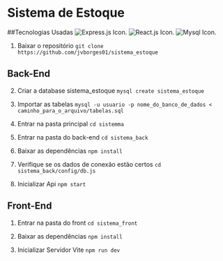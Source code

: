 # Sistema de Estoque

##Tecnologias Usadas
![Express.js Icon.](https://img.icons8.com/?size=100&id=kg46nzoJrmTR&format=png&color=000000)
![React.js Icon.](https://img.icons8.com/?size=100&id=122637&format=png&color=000000)
![Mysql Icon.](https://img.icons8.com/?size=100&id=39858&format=png&color=000000)
1. Baixar o repositório
`git clone https://github.com/jvborges01/sistema_estoque`

## Back-End

2. Criar a database sistema_estoque
`mysql create sistema_estoque`

3. Importar as tabelas
`mysql -u usuario -p nome_do_banco_de_dados < caminho_para_o_arquivo/tabelas.sql`

3. Entrar na pasta principal
`cd sistemma`

4. Entrar na pasta do back-end
`cd sistema_back`

5. Baixar as dependências
`npm install`

6. Verifique se os dados de conexão estão certos
`cd sistema_back/config/db.js`

7. Inicializar Api
`npm start`

## Front-End

1. Entrar na pasta do front
`cd sistema_front`

2. Baixar as dependências
`npm install`

3. Inicializar Servidor Vite
`npm run dev`




